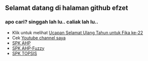 ## Selamat datang di halaman github efzet

### apo cari? singgah lah lu.. caliak lah lu..

- Klik untuk melihat [Ucapan Selamat Ulang Tahun untuk Fika ke-22](https://efzyx.github.io/fika-birthday)
- Cek [Youtube channel saya](https://youtube.com/fauzipadlaw)
- [SPK AHP](https://stpk-ahp.herokuapp.com/)
- [SPK AHP-Fuzzy](https://fuzzy-ahp.herokuapp.com)
- [SPK TOPSIS](https://spk-topsis.herokuapp.com/)

